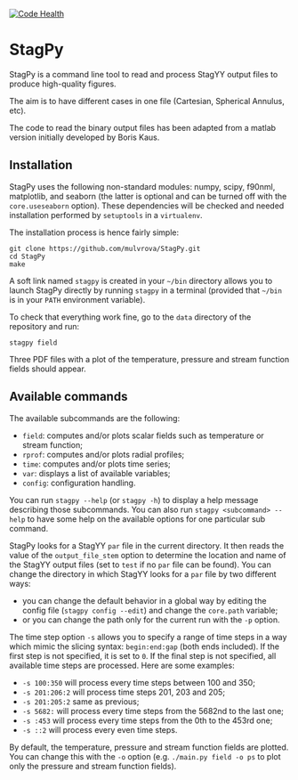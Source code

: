 [![Code Health](https://landscape.io/github/mulvrova/StagPy/master/landscape.svg?style=flat-square)](https://landscape.io/github/mulvrova/StagPy/master)

# StagPy

StagPy is a command line tool to read and process StagYY output files to
produce high-quality figures.

The aim is to have different cases in one file (Cartesian, Spherical Annulus,
etc).

The code to read the binary output files has been adapted from a matlab version
initially developed by Boris Kaus.

## Installation

StagPy uses the following non-standard modules: numpy, scipy, f90nml,
matplotlib, and seaborn (the latter is optional and can be turned off with the
`core.useseaborn` option). These dependencies will be checked and needed
installation performed by `setuptools` in a `virtualenv`.

The installation process is hence fairly simple:

    git clone https://github.com/mulvrova/StagPy.git
    cd StagPy
    make

A soft link named `stagpy` is created in your `~/bin` directory allows you to
launch StagPy directly by running `stagpy` in a terminal (provided that `~/bin`
is in your `PATH` environment variable).

To check that everything work fine, go to the `data` directory of the
repository and run:

    stagpy field

Three PDF files with a plot of the temperature, pressure and
stream function fields should appear.

## Available commands

The available subcommands are the following:

- `field`: computes and/or plots scalar fields such as temperature or stream
  function;
- `rprof`: computes and/or plots radial profiles;
- `time`: computes and/or plots time series;
- `var`: displays a list of available variables;
- `config`: configuration handling.

You can run `stagpy --help` (or `stagpy -h`) to display a help message describing
those subcommands. You can also run `stagpy <subcommand> --help` to have some
help on the available options for one particular sub command.

StagPy looks for a StagYY `par` file in the current directory. It then reads
the value of the `output_file_stem` option to determine the location and name
of the StagYY output files (set to `test` if no `par` file can be found).
You can change the directory in which StagYY looks for a `par` file by two
different ways:

- you can change the default behavior in a global way by editing the config
  file (`stagpy config --edit`) and change the `core.path` variable;
- or you can change the path only for the current run with the `-p` option.

The time step option `-s` allows you to specify a range of time steps in a way
which mimic the slicing syntax: `begin:end:gap` (both ends included). If the
first step is not specified, it is set to `0`. If the final step is not
specified, all available time steps are processed. Here are some examples:

- `-s 100:350` will process every time steps between 100 and 350;
- `-s 201:206:2` will process time steps 201, 203 and 205;
- `-s 201:205:2` same as previous;
- `-s 5682:` will process every time steps from the 5682nd to the last one;
- `-s :453` will process every time steps from the 0th to the 453rd one;
- `-s ::2` will process every even time steps.

By default, the temperature, pressure and stream function fields are plotted.
You can change this with the `-o` option (e.g. `./main.py field -o ps` to plot
only the pressure and stream function fields).


